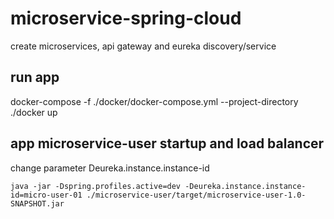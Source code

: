 # microservice-spring-cloud
create microservices, api gateway and eureka discovery/service

## run app
docker-compose -f ./docker/docker-compose.yml --project-directory ./docker up


## app microservice-user startup and load balancer

change parameter Deureka.instance.instance-id
```
java -jar -Dspring.profiles.active=dev -Deureka.instance.instance-id=micro-user-01 ./microservice-user/target/microservice-user-1.0-SNAPSHOT.jar
```

